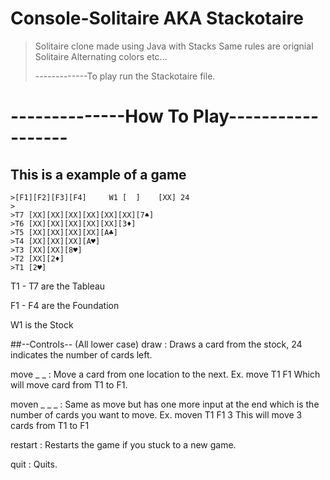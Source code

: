 # Console-Solitaire AKA Stackotaire
> Solitaire clone made using Java with Stacks
> Same rules are orignial Solitaire
> Alternating colors etc...
>
>
> -------------To play run the Stackotaire file.
>
# --------------How To Play------------------

## This is a example of a game
```
>[F1][F2][F3][F4]     W1 [  ]    [XX] 24
>
>T7 [XX][XX][XX][XX][XX][XX][7♠]
>T6 [XX][XX][XX][XX][XX][3♦]
>T5 [XX][XX][XX][XX][A♣]
>T4 [XX][XX][XX][A♥]
>T3 [XX][XX][8♥]
>T2 [XX][2♦]
>T1 [2♥]
```

T1 - T7 are the Tableau

F1 - F4 are the Foundation

W1 is the Stock

##--Controls-- (All lower case)
draw : 
Draws a card from the stock, 24 indicates the number of cards left.

move _ _ : 
Move a card from one location to the next.
Ex. move T1 F1 
Which will move card from T1 to F1.

moven _ _ _ :
Same as move but has one more input at the end which is the number of cards you want to move.
Ex. moven T1 F1 3 
This will move 3 cards from T1 to F1

restart :
Restarts the game if you stuck to a new game.

quit : Quits.
